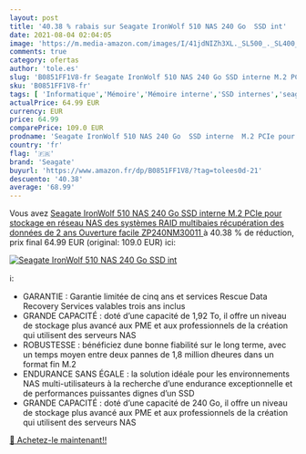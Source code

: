 ```yaml
---
layout: post
title: '40.38 % rabais sur Seagate IronWolf 510 NAS 240 Go  SSD int'
date: 2021-08-04 02:04:05
image: 'https://m.media-amazon.com/images/I/41jdNIZh3XL._SL500_._SL400_.jpg'
comments: true
category: ofertas
author: 'tole.es'
slug: 'B0851FF1V8-fr Seagate IronWolf 510 NAS 240 Go SSD interne M.2 PCIe pour...'
sku: 'B0851FF1V8-fr'
tags: [ 'Informatique','Mémoire','Mémoire interne','SSD internes','seagate', ]
actualPrice: 64.99 EUR
currency: EUR
price: 64.99
comparePrice: 109.0 EUR
prodname: 'Seagate IronWolf 510 NAS 240 Go  SSD interne  M.2 PCIe pour stockage en réseau NAS des systèmes RAID multibaies  récupération des données de 2 ans  Ouverture facile  ZP240NM30011 '
country: 'fr'
flag: '🇫🇷'
brand: 'Seagate'
buyurl: 'https://www.amazon.fr/dp/B0851FF1V8/?tag=tolees0d-21'
descuento: '40.38'
average: '68.99'
---
```


Vous avez [Seagate IronWolf 510 NAS 240 Go  SSD interne  M.2 PCIe pour stockage en réseau NAS des systèmes RAID multibaies  récupération des données de 2 ans  Ouverture facile  ZP240NM30011 ](https://www.amazon.fr/dp/B0851FF1V8/?tag=tolees0d-21)  à  40.38 % de réduction, prix final  64.99 EUR (original: 109.0 EUR) ici:

[![Seagate IronWolf 510 NAS 240 Go  SSD int](https://m.media-amazon.com/images/I/41jdNIZh3XL._SL500_._SL400_.jpg)](https://www.amazon.fr/dp/B0851FF1V8/?tag=tolees0d-21)

ℹ️:

- GARANTIE : Garantie limitée de cinq ans et services Rescue Data Recovery Services valables trois ans inclus
- GRANDE CAPACITÉ : doté d’une capacité de 1,92 To, il offre un niveau de stockage plus avancé aux PME et aux professionnels de la création qui utilisent des serveurs NAS
- ROBUSTESSE : bénéficiez dune bonne fiabilité sur le long terme, avec un temps moyen entre deux pannes de 1,8 million dheures dans un format fin M.2
- ENDURANCE SANS ÉGALE : la solution idéale pour les environnements NAS multi-utilisateurs à la recherche d’une endurance exceptionnelle et de performances puissantes dignes d’un SSD
- GRANDE CAPACITÉ : doté d’une capacité de 240 Go, il offre un niveau de stockage plus avancé aux PME et aux professionnels de la création qui utilisent des serveurs NAS

[🛒 Achetez-le maintenant!!](https://www.amazon.fr/dp/B0851FF1V8/?tag=tolees0d-21)
